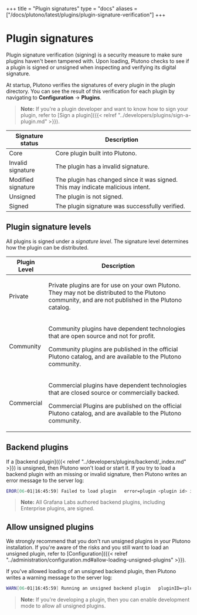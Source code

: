 +++
title = "Plugin signatures"
type = "docs"
aliases = ["/docs/plutono/latest/plugins/plugin-signature-verification"]
+++

# Plugin signatures

Plugin signature verification (signing) is a security measure to make sure plugins haven't been tampered with. Upon loading, Plutono checks to see if a plugin is signed or unsigned when inspecting and verifying its digital signature.

At startup, Plutono verifies the signatures of every plugin in the plugin directory. You can see the result of this verification for each plugin by navigating to **Configuration** -> **Plugins**.

> **Note:** If you're a plugin developer and want to know how to sign your plugin, refer to [Sign a plugin]({{< relref "../developers/plugins/sign-a-plugin.md" >}}).

| Signature status | Description |
| ---------------- | ----------- |
| Core | Core plugin built into Plutono. |
| Invalid signature | The plugin has a invalid signature. |
| Modified signature | The plugin has changed since it was signed. This may indicate malicious intent. |
| Unsigned | The plugin is not signed. |
| Signed | The plugin signature was successfully verified. |

## Plugin signature levels

All plugins is signed under a _signature level_. The signature level determines how the plugin can be distributed.

|**Plugin Level**|**Description**|
|---|---|
|Private|<p>Private plugins are for use on your own Plutono. They may not be distributed to the Plutono community, and are not published in the Plutono catalog.</p>|
|Community|<p>Community plugins have dependent technologies that are open source and not for profit.</p><p>Community plugins are published in the official Plutono catalog, and are available to the Plutono community.</p>|
|Commercial|<p>Commercial plugins have dependent technologies that are closed source or commercially backed.</p><p>Commercial Plugins are published on the official Plutono catalog, and are available to the Plutono community.</p>|

## Backend plugins

If a [backend plugin]({{< relref "../developers/plugins/backend/_index.md" >}}) is unsigned, then Plutono won't load or start it. If you try to load a backend plugin with an missing or invalid signature, then Plutono writes an error message to the server log:

```bash
EROR[06-01|16:45:59] Failed to load plugin   error=plugin <plugin id> is unsigned
```

> **Note:** All Grafana Labs authored backend plugins, including Enterprise plugins, are signed.

## Allow unsigned plugins

We strongly recommend that you don't run unsigned plugins in your Plutono installation. If you're aware of the risks and you still want to load an unsigned plugin, refer to [Configuration]({{< relref "../administration/configuration.md#allow-loading-unsigned-plugins" >}}).

If you've allowed loading of an unsigned backend plugin, then Plutono writes a warning message to the server log:

```bash
WARN[06-01|16:45:59] Running an unsigned backend plugin   pluginID=<plugin id>
```

> **Note:** If you're developing a plugin, then you can enable development mode to allow all unsigned plugins.
